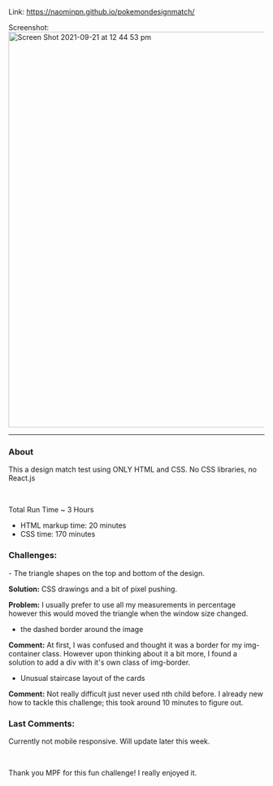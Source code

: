 Link: https://naominpn.github.io/pokemondesignmatch/

Screenshot: 
<br>
<img width="777" alt="Screen Shot 2021-09-21 at 12 44 53 pm" src="https://user-images.githubusercontent.com/83072963/134104015-3f181512-feb6-41e0-a705-57816cfb0c7f.png">

<hr>
<h3>About</h3>
<p>This a design match test using ONLY HTML and CSS. No CSS libraries, no React.js</p>

<br>
<p>Total Run Time ~ 3 Hours</p>
    <ul>
        <li> HTML markup time: 20 minutes </li>
    <li> CSS time: 170 minutes </li>
    </ul>


<h3>Challenges:</h3>
    - The triangle shapes on the top and bottom of the design.
            
<p><b>Solution:</b> CSS drawings and a bit of pixel pushing. </p>
<p><b>Problem:</b> I usually prefer to use all my measurements in percentage however this would moved the triangle when the window size changed. </p>

   - the dashed border around the image
<p><b>Comment:</b> At first, I was confused and thought it was a border for my img-container class. However upon thinking about it a bit more, I found a solution to add a div with it's own class of img-border. </p>

   - Unusual staircase layout of the cards
<p><b>Comment:</b> Not really difficult just never used nth child before. I already new how to tackle this challenge; this took around 10 minutes to figure out. </p>


<h3>Last Comments:</h3>
<p> Currently not mobile responsive. Will update later this week. </p>
<br>
<p> Thank you MPF for this fun challenge! I really enjoyed it. </p>
